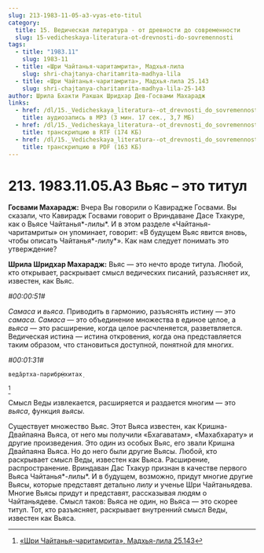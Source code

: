 ```yaml
---
slug: 213-1983-11-05-a3-vyas-eto-titul
category:
  title: 15. Ведическая литература - от древности до современности
  slug: 15-vedicheskaya-literatura-ot-drevnosti-do-sovremennosti
tags:
  - title: "1983.11"
    slug: 1983-11
  - title: «Шри Чайтанья-чаритамрита», Мадхья-лила
    slug: shri-chajtanya-charitamrita-madhya-lila
  - title: «Шри Чайтанья-чаритамрита», Мадхья-лила 25.143
    slug: shri-chajtanya-charitamrita-madhya-lila-25-143
author: Шрила Бхакти Ракшак Шридхар Дев-Госвами Махарадж
links:
  - href: /dl/15._Vedicheskaya_literatura--ot_drevnosti_do_sovremennosti/213_1983.11.05.A3_SridharMj_Vjas--jeto_titul.mp3
    title: аудиозапись в MP3 (3 мин. 17 сек., 3,7 МБ)
  - href: /dl/15._Vedicheskaya_literatura--ot_drevnosti_do_sovremennosti/213_1983.11.05.A3_SridharMj_Vjas_-_jeto_titul.rtf
    title: транскрипцию в RTF (174 КБ)
  - href: /dl/15._Vedicheskaya_literatura--ot_drevnosti_do_sovremennosti/213_1983.11.05.A3_SridharMj_Vjas_-_jeto_titul.pdf
    title: транскрипцию в PDF (163 КБ)
---
```


# 213. 1983.11.05.A3 Вьяс – это титул

**Госвами Махарадж:** Вчера Вы говорили о Кавирадже Госвами. Вы сказали, что Кавирадж Госвами говорит о Вриндаване Дасе Тхакуре, как о Вьясе Чайтанья*-лилы*. И в этом разделе «Чайтанья-чаритамриты» он упоминает, говорит: «В будущем Вьяс явится вновь, чтобы описать Чайтанья*-лилу*». Как нам следует понимать это утверждение?

**Шрила Шридхар Махарадж:** Вьяс — это нечто вроде титула. Любой, кто открывает, раскрывает смысл ведических писаний, разъясняет их, известен, как Вьяс.

*#00:00:51#*

*Самаса* и *вьяса*. Приводить в гармонию, разъяснять истину — это *самаса. Самаса* — это объединение множества в единое целое, а *вьяса* — это расширение, когда целое расчленяется, разветвляется. Ведическая истина — истина откровения, когда она представляется таким образом, что становиться доступной, понятной для многих.

*#00:01:31#*

    веда̄ртха-парибр̣м̇хитах̣
[^_ftn1]

Смысл Веды извлекается, расширяется и раздается многим — это *вьяса*, функция *вьясы*.

Существует множество Вьяс. Этот Вьяса известен, как Кришна-Двайпаяна Вьяса, от него мы получили «Бхагаватам», «Махабхарату» и другие произведения. Это один из особых Вьяс, его звали Кришна Двайпаяна Вьяса. Но до него были другие Вьясы. Любой, кто раскрывает смысл Веды, известен как Вьяса. Расширение, распространение. Вриндаван Дас Тхакур признан в качестве первого Вьяса Чайтанья*-лилы*. И в будущем, возможно, придут многие другие Вьясы, которые представят детально *лилу* и ученье Шри Чайтаньядева. Многие Вьясы придут и представят, рассказывая людям о Чайтаньядеве. Смысл таков: Вьяса не один, но Вьяса — это скорее титул. Тот, кто разъясняет, раскрывает внутренний смысл Веды, известен как Вьяса.



[^_ftn1]: [«Шри Чайтанья-чаритамрита», Мадхья-лила 25.143](../notes/shri-chajtanya-charitamrita-madhya-lila/shri-chajtanya-charitamrita-madhya-lila-25-143.md)
